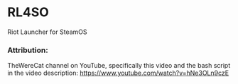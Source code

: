 # RL4SO
Riot Launcher for SteamOS

### Attribution:
TheWereCat channel on YouTube, specifically this video and the bash script in the video description: https://www.youtube.com/watch?v=hNe3OLn9czE
